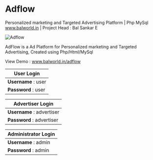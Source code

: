 # Adflow
Personalized marketing and Targeted Advertising Platform | Php MySql
www.balworld.in | Project Head : Bal Sankar E

![Adflow](https://lh3.googleusercontent.com/mDfXgaRZ3yPr3QHUPIy-eznhseaFj3l0TuAvsaza_LSJqS5YxKB-fTb7G0Nqs1CnmNnPLASdJ7b1pG6knTcHpwd9QTagGN_akbjDt7vRnCBnwPhbGUVHs-W5PbwXRWSo88gX-3WM7Dp_ZnAPHImWFrp8C9_x9KUaD070ayrdTHjaBNSG7X-0Jr0NXVQKVBxwjRDpCCHSWypwestVVPdHTNqu5Jj95Sn_MvBwvTF4RjCpi1Cv5qVVX0SvCwRm317LI0PeU4PTBW3MDEnw9wfTpJMTdj-S6i67VUOjY3HNMi0gUrA1fkv4fmmN12PK3ABKloPZEWxWF2HpaTEAyq4MuBNny5ethMawdvKFscwibhIxnRTl0OGLWsQXe-Bcn4XdDSXqlL3owKR7hvlp5Z_D1haIyaMdhTbRAJRdzXeUpLN2DezAOKL1yd4aO5heNi7Y4eY89UKuJKcHVQGZOf2QDzdDJ4tRtaJV3805PFXybgphk1IhLJ3or7fHNMfiSKBEwUrrJFYBgZYrGtiBZSMUQTcj6kUZNrkNikZ7ZhF9N12BmD-KFcb8Y34upX6Ff1EgxYFJ9hvoAN8t0lpZjxj9YUPnKs0huNVwHlL2H-dQht1brNh1odjX9dSnmuyUKvz-TicA_BDyOfMVhAybJOuduClT=w1634-h888-no)

AdFlow is a Ad Platform for Personalized marketing and Targeted Advertising, Created using Php/Html/MySql

View Demo : www.balworld.in/adflow

   User Login  |
   ---------------------|
   **Username** : user |
   **Password** : user |

   Advertiser Login  |
   ---------------------|
   **Username** : advertiser |
   **Password** : advertiser |
   
   
   Administrator Login  |
   ---------------------|
   **Username** : admin |
   **Password** : admin |
